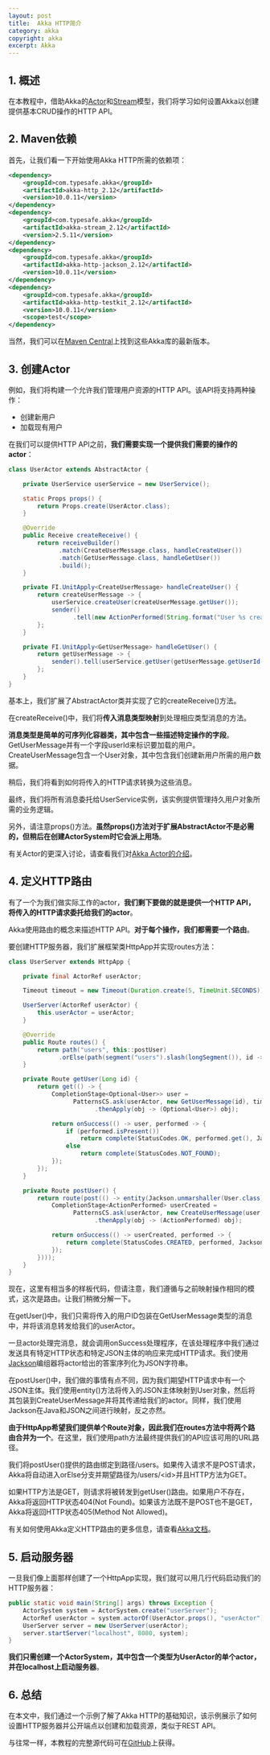 ```yaml
---
layout: post
title:  Akka HTTP简介
category: akka
copyright: akka
excerpt: Akka
---
```


## 1. 概述

在本教程中，借助Akka的[Actor](https://www.baeldung.com/akka-actors-java)和[Stream](https://www.baeldung.com/akka-streams)模型，我们将学习如何设置Akka以创建提供基本CRUD操作的HTTP API。

## 2. Maven依赖

首先，让我们看一下开始使用Akka HTTP所需的依赖项：

```xml
<dependency>
    <groupId>com.typesafe.akka</groupId>
    <artifactId>akka-http_2.12</artifactId>
    <version>10.0.11</version>
</dependency>
<dependency>
    <groupId>com.typesafe.akka</groupId>
    <artifactId>akka-stream_2.12</artifactId>
    <version>2.5.11</version>
</dependency>
<dependency>
    <groupId>com.typesafe.akka</groupId>
    <artifactId>akka-http-jackson_2.12</artifactId>
    <version>10.0.11</version>
</dependency>
<dependency>
    <groupId>com.typesafe.akka</groupId>
    <artifactId>akka-http-testkit_2.12</artifactId>
    <version>10.0.11</version>
    <scope>test</scope>
</dependency>
```

当然，我们可以在[Maven Central](https://search.maven.org/search?q=com.typesafe.akka)上找到这些Akka库的最新版本。

## 3. 创建Actor

例如，我们将构建一个允许我们管理用户资源的HTTP API。该API将支持两种操作：

-   创建新用户
-   加载现有用户

在我们可以提供HTTP API之前，**我们需要实现一个提供我们需要的操作的actor**：

```java
class UserActor extends AbstractActor {

    private UserService userService = new UserService();

    static Props props() {
        return Props.create(UserActor.class);
    }

    @Override
    public Receive createReceive() {
        return receiveBuilder()
              .match(CreateUserMessage.class, handleCreateUser())
              .match(GetUserMessage.class, handleGetUser())
              .build();
    }

    private FI.UnitApply<CreateUserMessage> handleCreateUser() {
        return createUserMessage -> {
            userService.createUser(createUserMessage.getUser());
            sender()
                  .tell(new ActionPerformed(String.format("User %s created.", createUserMessage.getUser().getName())), getSelf());
        };
    }

    private FI.UnitApply<GetUserMessage> handleGetUser() {
        return getUserMessage -> {
            sender().tell(userService.getUser(getUserMessage.getUserId()), getSelf());
        };
    }
}
```

基本上，我们扩展了AbstractActor类并实现了它的createReceive()方法。

在createReceive()中，我们将**传入消息类型映射**到处理相应类型消息的方法。

**消息类型是简单的可序列化容器类，其中包含一些描述特定操作的字段**。GetUserMessage并有一个字段userId来标识要加载的用户。CreateUserMessage包含一个User对象，其中包含我们创建新用户所需的用户数据。

稍后，我们将看到如何将传入的HTTP请求转换为这些消息。

最终，我们将所有消息委托给UserService实例，该实例提供管理持久用户对象所需的业务逻辑。

另外，请注意props()方法。**虽然props()方法对于扩展AbstractActor不是必需的，但稍后在创建ActorSystem时它会派上用场**。

有关Actor的更深入讨论，请查看我们对[Akka Actor的介绍](https://www.baeldung.com/akka-actors-java)。

## 4. 定义HTTP路由

有了一个为我们做实际工作的actor，**我们剩下要做的就是提供一个HTTP API，将传入的HTTP请求委托给我们的actor**。

Akka使用路由的概念来描述HTTP API。**对于每个操作，我们都需要一个路由**。

要创建HTTP服务器，我们扩展框架类HttpApp并实现routes方法：

```java
class UserServer extends HttpApp {

    private final ActorRef userActor;

    Timeout timeout = new Timeout(Duration.create(5, TimeUnit.SECONDS));

    UserServer(ActorRef userActor) {
        this.userActor = userActor;
    }

    @Override
    public Route routes() {
        return path("users", this::postUser)
              .orElse(path(segment("users").slash(longSegment()), id -> route(getUser(id))));
    }

    private Route getUser(Long id) {
        return get(() -> {
            CompletionStage<Optional<User>> user =
                  PatternsCS.ask(userActor, new GetUserMessage(id), timeout)
                        .thenApply(obj -> (Optional<User>) obj);

            return onSuccess(() -> user, performed -> {
                if (performed.isPresent())
                    return complete(StatusCodes.OK, performed.get(), Jackson.marshaller());
                else
                    return complete(StatusCodes.NOT_FOUND);
            });
        });
    }

    private Route postUser() {
        return route(post(() -> entity(Jackson.unmarshaller(User.class), user -> {
            CompletionStage<ActionPerformed> userCreated =
                  PatternsCS.ask(userActor, new CreateUserMessage(user), timeout)
                        .thenApply(obj -> (ActionPerformed) obj);

            return onSuccess(() -> userCreated, performed -> {
                return complete(StatusCodes.CREATED, performed, Jackson.marshaller());
            });
        })));
    }
}
```

现在，这里有相当多的样板代码，但请注意，我们遵循与之前映射操作相同的模式，这次是路由。让我们稍微分解一下。

在getUser()中，我们只需将传入的用户ID包装在GetUserMessage类型的消息中，并将该消息转发给我们的userActor。

一旦actor处理完消息，就会调用onSuccess处理程序，在该处理程序中我们通过发送具有特定HTTP状态和特定JSON主体的响应来完成HTTP请求。我们使用[Jackson](https://www.baeldung.com/jackson-object-mapper-tutorial)编组器将actor给出的答案序列化为JSON字符串。

在postUser()中，我们做的事情有点不同，因为我们期望HTTP请求中有一个JSON主体。我们使用entity()方法将传入的JSON主体映射到User对象，然后将其包装到CreateUserMessage并将其传递给我们的actor。同样，我们使用Jackson在Java和JSON之间进行映射，反之亦然。

**由于HttpApp希望我们提供单个Route对象，因此我们在routes方法中将两个路由合并为一个**。在这里，我们使用path方法最终提供我们的API应该可用的URL路径。

我们将postUser()提供的路由绑定到路径/users。如果传入请求不是POST请求，Akka将自动进入orElse分支并期望路径为/users/<id\>并且HTTP方法为GET。

如果HTTP方法是GET，则请求将被转发到getUser()路由。如果用户不存在，Akka将返回HTTP状态404(Not Found)。如果该方法既不是POST也不是GET，Akka将返回HTTP状态405(Method Not Allowed)。

有关如何使用Akka定义HTTP路由的更多信息，请查看[Akka文档](https://doc.akka.io/docs/akka-http/current/routing-dsl/routes.html)。

## 5. 启动服务器

一旦我们像上面那样创建了一个HttpApp实现，我们就可以用几行代码启动我们的HTTP服务器：

```java
public static void main(String[] args) throws Exception {
    ActorSystem system = ActorSystem.create("userServer");
    ActorRef userActor = system.actorOf(UserActor.props(), "userActor");
    UserServer server = new UserServer(userActor);
    server.startServer("localhost", 8080, system);
}
```

**我们只需创建一个ActorSystem，其中包含一个类型为UserActor的单个actor，并在localhost上启动服务器**。

## 6. 总结

在本文中，我们通过一个示例了解了Akka HTTP的基础知识，该示例展示了如何设置HTTP服务器并公开端点以创建和加载资源，类似于REST API。

与往常一样，本教程的完整源代码可在[GitHub](https://github.com/tuyucheng7/taketoday-tutorial4j/tree/master/akka-modules/akka-http)上获得。
